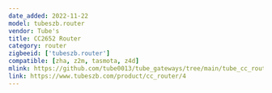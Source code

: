 ```yaml
---
date_added: 2022-11-22
model: tubeszb.router
vendor: Tube's
title: CC2652 Router
category: router
zigbeeid: ['tubeszb.router']
compatible: [zha, z2m, tasmota, z4d]
mlink: https://github.com/tube0013/tube_gateways/tree/main/tube_cc_router
link: https://www.tubeszb.com/product/cc_router/4
---
```

